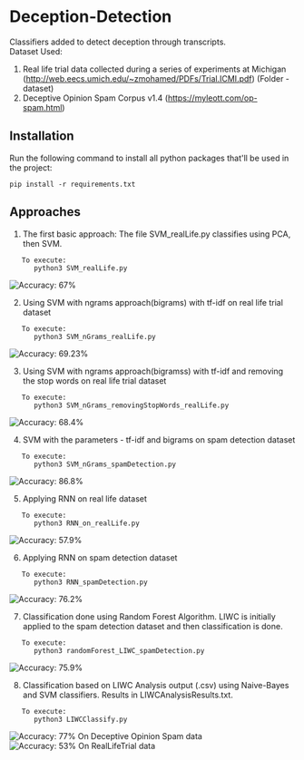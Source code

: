 # Deception-Detection

Classifiers added to detect deception through transcripts.
<br />Dataset Used: 
1. Real life trial data collected during a series of experiments at Michigan (http://web.eecs.umich.edu/~zmohamed/PDFs/Trial.ICMI.pdf) (Folder - dataset)
2. Deceptive Opinion Spam Corpus v1.4 (https://myleott.com/op-spam.html)

## Installation

Run the following command to install all python packages that'll be used in the project:
```
pip install -r requirements.txt
```

## Approaches

1. The first basic approach: The file SVM_realLife.py classifies using PCA, then SVM. 
```
   To execute:
      python3 SVM_realLife.py
```
![Accuracy: 67%](https://img.shields.io/badge/Accuracy-67%25-blue.svg)
<br/>

2. Using SVM with ngrams approach(bigrams) with tf-idf on real life trial dataset
```
   To execute:
      python3 SVM_nGrams_realLife.py
```
![Accuracy: 69.23%](https://img.shields.io/badge/Accuracy-69.23%25-blue.svg)
<br/>

3.  Using SVM with ngrams approach(bigramss) with tf-idf and removing the stop words on real life trial dataset
```
   To execute:
      python3 SVM_nGrams_removingStopWords_realLife.py
```
![Accuracy: 68.4%](https://img.shields.io/badge/Accuracy-68.4%25-blue.svg)
<br/>

4. SVM with the parameters - tf-idf and bigrams on spam detection dataset
```
   To execute:
      python3 SVM_nGrams_spamDetection.py
```
![Accuracy: 86.8%](https://img.shields.io/badge/Accuracy-86.8%25-blue.svg)
<br/>

5. Applying RNN on real life dataset
```
   To execute:
      python3 RNN_on_realLife.py
```
![Accuracy: 57.9%](https://img.shields.io/badge/Accuracy-57.9%25-blue.svg)
<br/>

6. Applying RNN on spam detection dataset
```
   To execute:
      python3 RNN_spamDetection.py
```
![Accuracy: 76.2%](https://img.shields.io/badge/Accuracy-76.2%25-blue.svg)
<br/>

7. Classification done using Random Forest Algorithm. LIWC is initially applied to the spam detection dataset and then classification is done.
```
   To execute:
      python3 randomForest_LIWC_spamDetection.py
```
![Accuracy: 75.9%](https://img.shields.io/badge/Accuracy-75.9%25-blue.svg)
<br/>

8. Classification based on LIWC Analysis output (.csv) using Naive-Bayes and SVM classifiers. Results in LIWCAnalysisResults.txt.
```
   To execute:
      python3 LIWCClassify.py
```

![Accuracy: 77%](https://img.shields.io/badge/Accuracy-75.9%25-blue.svg)  On Deceptive Opinion Spam data
<br/>
![Accuracy: 53%](https://img.shields.io/badge/Accuracy-75.9%25-blue.svg)  On RealLifeTrial data

<br/>
